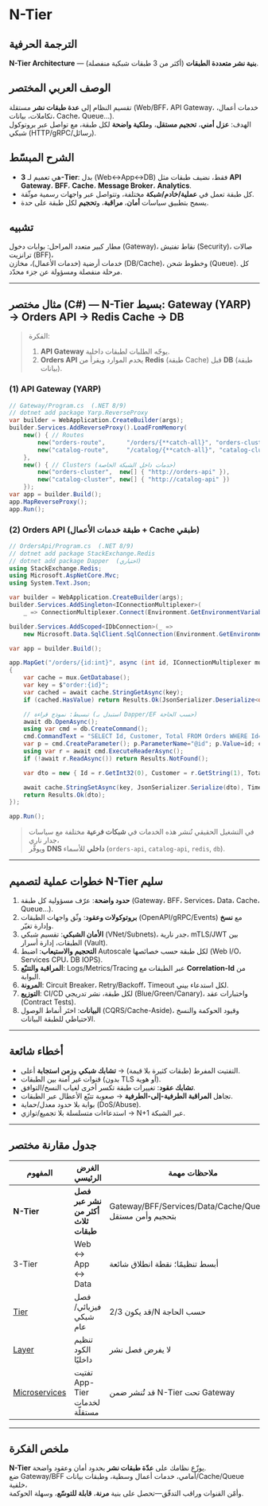 # **N-Tier**

## الترجمة الحرفية  
**N-Tier Architecture** — **بنية نشر متعددة الطبقات** (أكثر من 3 طبقات شبكية منفصلة).

## الوصف العربي المختصر  
تقسيم النظام إلى **عدة طبقات نشر** مستقلة (Web/BFF، API Gateway، خدمات أعمال، تكاملات، بيانات، Cache، Queue…).  
الهدف: **عزل أمني**، **تحجيم مستقل**، و**ملكية واضحة** لكل طبقة، مع تواصل عبر بروتوكول شبكي (HTTP/gRPC/رسائل).

## الشرح المبسّط  
- هي تعميم لـ **3-Tier**: بدل (Web↔App↔DB) فقط، نضيف طبقات مثل **API Gateway**، **BFF**، **Cache**، **Message Broker**، **Analytics**.  
- كل طبقة تعمل في **عملية/خادم/شبكة** مختلفة، وتتواصل عبر واجهات رسمية موثّقة.  
- يسمح بتطبيق سياسات **أمان**، **مراقبة**، و**تحجيم** لكل طبقة على حدة.

## تشبيه  
مطار كبير متعدد المراحل: بوابات دخول (Gateway)، نقاط تفتيش (Security)، صالات ترانزيت (BFF)،  
خدمات أرضية (خدمات الأعمال)، مخازن (DB/Cache)، وخطوط شحن (Queue). كل مرحلة منفصلة ومسؤولة عن جزء محدّد.

---

## مثال مختصر (C#) — N-Tier بسيط: **Gateway (YARP) → Orders API → Redis Cache → DB**

> الفكرة:  
> 1) **API Gateway** يوجّه الطلبات لطبقات داخلية.  
> 2) **Orders API** يخدم الموارد ويقرأ من **Redis** (طبقة Cache) قبل **DB** (طبقة بيانات).

### (1) API Gateway (YARP)
```csharp
// Gateway/Program.cs  (.NET 8/9)
// dotnet add package Yarp.ReverseProxy
var builder = WebApplication.CreateBuilder(args);
builder.Services.AddReverseProxy().LoadFromMemory(
    new() { // Routes
        new("orders-route",      "/orders/{**catch-all}", "orders-cluster"),
        new("catalog-route",     "/catalog/{**catch-all}", "catalog-cluster")
    },
    new() { // Clusters (خدمات داخل الشبكة الخاصة)
        new("orders-cluster",  new[] { "http://orders-api" }),
        new("catalog-cluster", new[] { "http://catalog-api" })
    });
var app = builder.Build();
app.MapReverseProxy();
app.Run();
```

### (2) Orders API (طبقة خدمات الأعمال + Cache طبقي)
```csharp
// OrdersApi/Program.cs  (.NET 8/9)
// dotnet add package StackExchange.Redis
// dotnet add package Dapper  (اختياري)
using StackExchange.Redis;
using Microsoft.AspNetCore.Mvc;
using System.Text.Json;

var builder = WebApplication.CreateBuilder(args);
builder.Services.AddSingleton<IConnectionMultiplexer>(
    _ => ConnectionMultiplexer.Connect(Environment.GetEnvironmentVariable("REDIS") ?? "redis:6379"));

builder.Services.AddScoped<IDbConnection>(_ =>
    new Microsoft.Data.SqlClient.SqlConnection(Environment.GetEnvironmentVariable("DB_CONN")!));

var app = builder.Build();

app.MapGet("/orders/{id:int}", async (int id, IConnectionMultiplexer mux, IDbConnection db) =>
{
    var cache = mux.GetDatabase();
    var key = $"order:{id}";
    var cached = await cache.StringGetAsync(key);
    if (cached.HasValue) return Results.Ok(JsonSerializer.Deserialize<object>(cached!));

    // تبسيط: نموذج قراءة (استبدل بـ Dapper/EF حسب الحاجة)
    await db.OpenAsync();
    using var cmd = db.CreateCommand();
    cmd.CommandText = "SELECT Id, Customer, Total FROM Orders WHERE Id=@id";
    var p = cmd.CreateParameter(); p.ParameterName="@id"; p.Value=id; cmd.Parameters.Add(p);
    using var r = await cmd.ExecuteReaderAsync();
    if (!await r.ReadAsync()) return Results.NotFound();

    var dto = new { Id = r.GetInt32(0), Customer = r.GetString(1), Total = r.GetDecimal(2) };

    await cache.StringSetAsync(key, JsonSerializer.Serialize(dto), TimeSpan.FromMinutes(5));
    return Results.Ok(dto);
});

app.Run();
```

> في التشغيل الحقيقي تُنشر هذه الخدمات في **شبكات فرعية** مختلفة مع سياسات جدار ناري،  
> ويوفَّر **DNS داخلي** للأسماء (`orders-api`, `catalog-api`, `redis`, `db`).

---

## خطوات عملية لتصميم **N-Tier** سليم
1. **حدود واضحة**: عرّف مسؤولية كل طبقة (Gateway، BFF، Services، Data، Cache، Queue…).  
2. **بروتوكولات وعقود**: وثّق واجهات الطبقات (OpenAPI/gRPC/Events) مع **نسخ** وإدارة تغيّر.  
3. **الأمان الشبكي**: تقسيم شبكي (VNet/Subnets)، جدر نارية، mTLS/JWT بين الطبقات، إدارة أسرار (Vault).  
4. **التحجيم والاستيعاب**: اضبط Autoscale لكل طبقة حسب خصائصها (Web I/O، Services CPU، DB IOPS).  
5. **المراقبة والتتبّع**: Logs/Metrics/Tracing عبر الطبقات مع **Correlation-Id** من البوابة.  
6. **المرونة**: Circuit Breaker، Retry/Backoff، Timeout لكل استدعاء بيني.  
7. **التوزيع**: CI/CD لكل طبقة، نشر تدريجي (Blue/Green/Canary)، واختبارات عقد (Contract Tests).  
8. **البيانات**: اختَر أنماط الوصول (CQRS/Cache-Aside)، وقيود الحوكمة والنسخ الاحتياطي للطبقة البيانات.

---

## أخطاء شائعة
- التفتيت المفرط (طبقات كثيرة بلا قيمة) → **تشابك شبكي** و**زمن استجابة** أعلى.  
- قنوات غير آمنة بين الطبقات (بدون TLS أو هوية).  
- **تشابك عقود**: تغييرات طبقة تكسر أخرى لغياب النسخ/التوافق.  
- تجاهل **المراقبة الطرفية-إلى-الطرفية** → صعوبة تتبّع الأعطال عبر الطبقات.  
- بوابة بلا حدود معدل/حماية (DoS/Abuse).  
- استدعاءات متسلسلة بلا تجميع/توازي → N+1 عبر الشبكة.

---

## جدول مقارنة مختصر

| المفهوم | الغرض الرئيسي | ملاحظات مهمة |
|---|---|---|
| **N-Tier** | **فصل نشر عبر أكثر من ثلاث طبقات** | Gateway/BFF/Services/Data/Cache/Queue… بتحجيم وأمن مستقل |
| 3-Tier | Web ↔ App ↔ Data | أبسط تنظيمًا؛ نقطة انطلاق شائعة |
| [Tier](tier.md) | فصل فيزيائي/شبكي عام | قد يكون 2/3/N حسب الحاجة |
| [Layer](layer.md) | تنظيم الكود داخليًا | لا يفرض فصل نشر |
| [Microservices](microservices.md) | تفتيت App-Tier لخدمات مستقلّة | قد تُنشر ضمن N-Tier تحت Gateway |

---

## ملخص الفكرة  
**N-Tier** يوزّع نظامك على **عدّة طبقات نشر** بحدود أمان وعقود واضحة.  
ضع Gateway/BFF أمامي، خدمات أعمال وسطية، وطبقات بيانات/Cache/Queue خلفية،  
وأمّن القنوات وراقب التدفّق—تحصل على بنية **مرنة**، **قابلة للتوسّع**، وسهلة الحوكمة. 
